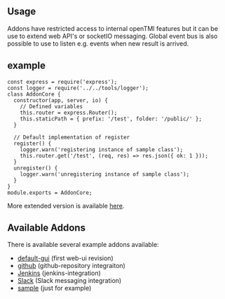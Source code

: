 ## Usage

Addons have restricted access to internal openTMI features but it can be use
to extend web API's or socketIO messaging. Global event bus is also possible
to use to listen e.g. events when new result is arrived.

## example

```
const express = require('express');
const logger = require('../../tools/logger');
class AddonCore {
  constructor(app, server, io) {
    // Defined variables
    this.router = express.Router();
    this.staticPath = { prefix: '/test', folder: '/public/' };
  }

  // Default implementation of register
  register() {
    logger.warn('registering instance of sample class');
    this.router.get('/test', (req, res) => res.json({ ok: 1 }));
  }
  unregister() {
    logger.warn('unregistering instance of sample class');
  }
}
module.exports = AddonCore;
```
More extended version is available [here](../app/addons/sample).

## Available Addons

There is available several example addons available:
* [default-gui](https://github.com/opentmi/opentmi-default-gui) (first web-ui revision)
* [github](https://github.com/opentmi/opentmi-github) (github-repository integraiton)
* [Jenkins](https://github.com/opentmi/opentmi-jenkins) (jenkins-integration)
* [Slack](https://github.com/opentmi/opentmi-slack) (Slack messaging integration)
* [sample](../app/addons/sample) (just for example)

